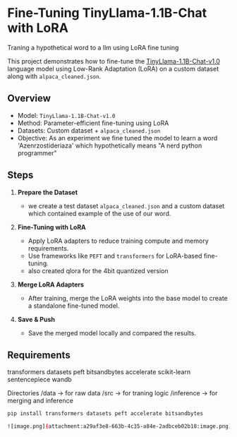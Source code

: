 # Fine-Tuning TinyLlama-1.1B-Chat with LoRA
Traning a hypothetical word to a llm using LoRA fine tuning

This project demonstrates how to fine-tune the [TinyLlama-1.1B-Chat-v1.0](https://huggingface.co/TinyLlama/TinyLlama-1.1B-Chat-v1.0) language model using Low-Rank Adaptation (LoRA) on a custom dataset along with `alpaca_cleaned.json`.

## Overview

- Model: `TinyLlama-1.1B-Chat-v1.0`
- Method: Parameter-efficient fine-tuning using LoRA
- Datasets: Custom dataset + `alpaca_cleaned.json`
- Objective: As an experiment we fine tuned the model to learn a word 'Azenrzostideriaza' which hypothetically means "A nerd python programmer"

## Steps

1. **Prepare the Dataset**
   - we create a test dataset `alpaca_cleaned.json` and a custom dataset which contained example of the use of our word.

3. **Fine-Tuning with LoRA**
   - Apply LoRA adapters to reduce training compute and memory requirements.
   - Use frameworks like `PEFT` and `transformers` for LoRA-based fine-tuning.
   - also created qlora for the 4bit quantized version

4. **Merge LoRA Adapters**
   - After training, merge the LoRA weights into the base model to create a standalone fine-tuned model.

5. **Save & Push**
   - Save the merged model locally and compared the results.

## Requirements

transformers
datasets
peft
bitsandbytes
accelerate
scikit-learn
sentencepiece
wandb

Directories
/data -> for raw data
/src -> for traning logic
/inference -> for merging and inference


```bash
pip install transformers datasets peft accelerate bitsandbytes

![image.png](attachment:a29af3e8-663b-4c35-a84e-2adbceb02b18:image.png)
